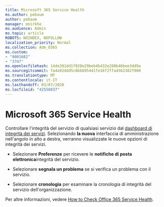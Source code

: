 ```yaml
---
title: Microsoft 365 Service Health
ms.author: pebaum
author: pebaum
manager: mnirkhe
ms.audience: Admin
ms.topic: article
ROBOTS: NOINDEX, NOFOLLOW
localization_priority: Normal
ms.collection: Adm_O365
ms.custom:
- "9001682"
- "3747"
ms.openlocfilehash: 14de391dd1f020e29beb4b432e288b46bee3dd9a
ms.sourcegitcommit: fa4a92ddd5c8bb695441fe16f2ffa4562382f900
ms.translationtype: MT
ms.contentlocale: it-IT
ms.lasthandoff: 03/07/2020
ms.locfileid: "42558837"
---
```

# <a name="microsoft-365-service-health"></a>Microsoft 365 Service Health


Controllare l'integrità del servizio di qualsiasi servizio dal [dashboard di integrità dei servizi](https://admin.microsoft.com/Adminportal/Home?source=applauncher#/servicehealth). Selezionando **la nuova** interfaccia di amministrazione nell'angolo in alto a destra, verranno visualizzate le nuove opzioni di integrità dei servizi.

- Selezionare **Preferenze** per ricevere le **notifiche di posta elettronica**integrità del servizio.

- Selezionare **segnala un problema** se si verifica un problema con il servizio.

- Selezionare **cronologia** per esaminare la cronologia di integrità del servizio dell'organizzazione. 

Per altre informazioni, vedere [How to Check Office 365 Service Health](https://docs.microsoft.com/en-us/office365/enterprise/view-service-health). 